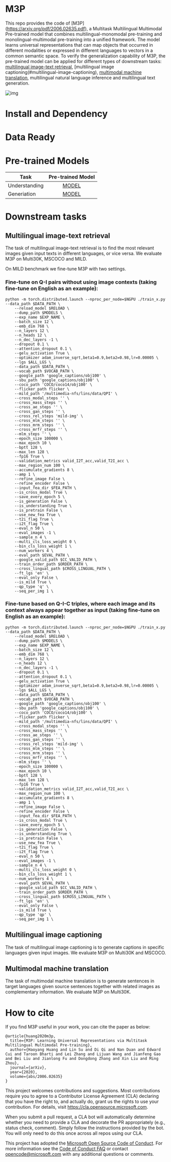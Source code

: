 
# M3P

This repo provides the code of [M3P] (https://arxiv.org/pdf/2006.02635.pdf), a Multitask Multilingual Multimodal Pre-trained model that combines multilingual-monomodal pre-training and monolingual-multimodal pre-training into a unified framework. The model learns universal representations that can map objects that occurred in different modalities or expressed in different languages to vectors in a common semantic space. To verify the generalization capability of M3P, the pre-trained model can be applied for different types of downstream tasks: [multilingual image-text retrieval](#multilingual-image-text-retrieval), [multilingual image captioning(#multilingual-image-captioning), [multimodal machine translation](#multimodal-machine-translation), multilingual natural language inference and multilingual text generation.

![img](figs/MMMP.png)

# Install and Dependency

# Data Ready

# Pre-trained Models

| Task | Pre-trained Model |
|-----------|:-----------------:|
| Understanding   | [MODEL](https://unicoderrelease.blob.core.windows.net/m3p/m3p_under_weights.tar.gz)    |
| Generiation   | [MODEL](https://unicoderrelease.blob.core.windows.net/m3p/m3p_gen_weights.tar.gz)    |

# Downstream tasks

## Multilingual image-text retrieval

The task of multilingual image-text retrieval is to find the most relevant images given input texts in different languages, or vice versa. We evaluate M3P on Multi30K, MSCOCO and MILD.

On MILD benchmark we fine-tune M3P with two settings.

### Fine-tune on Q-I pairs without using image contexts (taking fine-tune on English as an example):

```
python -m torch.distributed.launch --nproc_per_node=$NGPU ./train_x.py --data_path $DATA_PATH \
    --reload_model $RELOAD \
    --dump_path $MODELS \
    --exp_name $EXP_NAME \
    --batch_size 12 \
    --emb_dim 768 \
    --n_layers 12 \
    --n_heads 12 \
    --n_dec_layers -1 \
    --dropout 0.1 \
    --attention_dropout 0.1 \
    --gelu_activation True \
    --optimizer adam_inverse_sqrt,beta1=0.9,beta2=0.98,lr=0.00005 \
    --lgs $ALL_LGS \
    --data_path $DATA_PATH \
    --vocab_path $VOCAB_PATH \
    --google_path 'google_captions/obj100' \
    --sbu_path 'google_captions/obj100' \
    --coco_path 'COCO/coco14/obj100' \
    --flicker_path flicker \
    --mild_path '/multimedia-nfs/lins/data/QPI' \
    --cross_modal_steps '' \
    --cross_mass_steps '' \
    --cross_ae_steps '' \
    --cross_gan_steps '' \
    --cross_rel_steps 'mild-img' \
    --cross_mlm_steps '' \
    --cross_mrm_steps '' \
    --cross_mrfr_steps '' \
    --mlm_steps '' \
    --epoch_size 100000 \
    --max_epoch 10 \
    --bptt 128 \
    --max_len 128 \
    --fp16 True \
    --validation_metrics valid_I2T_acc,valid_T2I_acc \
    --max_region_num 100 \
    --accumulate_gradients 8 \
    --amp 1 \
    --refine_image False \
    --refine_encoder False \
    --input_fea_dir $FEA_PATH \
    --is_cross_modal True \
    --save_every_epoch 5 \
    --is_generation False \
    --is_understanding True \
    --is_pretrain False \
    --use_new_fea True \
    --t2i_flag True \
    --i2t_flag True \
    --eval_n 50 \
    --eval_images -1 \
    --sample_n 4 \
    --multi_cls_loss_weight 0 \
    --bin_cls_loss_weight 1 \
    --num_workers 4 \
    --eval_path $EVAL_PATH \
    --google_valid_path $CC_VALID_PATH \
    --train_order_path $ORDER_PATH \
    --cross_lingual_path $CROSS_LINGUAL_PATH \
    --ft_lgs 'en' \
    --eval_only False \
    --is_mild True \
    --qp_type 'q' \
    --seq_per_img 1 \
```
### Fine-tune based on Q-I-C triples, where each image and its context always appear together as input (taking fine-tune on English as an example):

```
python -m torch.distributed.launch --nproc_per_node=$NGPU ./train_x.py --data_path $DATA_PATH \
    --reload_model $RELOAD \
    --dump_path $MODELS \
    --exp_name $EXP_NAME \
    --batch_size 12 \
    --emb_dim 768 \
    --n_layers 12 \
    --n_heads 12 \
    --n_dec_layers -1 \
    --dropout 0.1 \
    --attention_dropout 0.1 \
    --gelu_activation True \
    --optimizer adam_inverse_sqrt,beta1=0.9,beta2=0.98,lr=0.00005 \
    --lgs $ALL_LGS \
    --data_path $DATA_PATH \
    --vocab_path $VOCAB_PATH \
    --google_path 'google_captions/obj100' \
    --sbu_path 'google_captions/obj100' \
    --coco_path 'COCO/coco14/obj100' \
    --flicker_path flicker \
    --mild_path '/multimedia-nfs/lins/data/QPI' \
    --cross_modal_steps '' \
    --cross_mass_steps '' \
    --cross_ae_steps '' \
    --cross_gan_steps '' \
    --cross_rel_steps 'mild-img' \
    --cross_mlm_steps '' \
    --cross_mrm_steps '' \
    --cross_mrfr_steps '' \
    --mlm_steps '' \
    --epoch_size 100000 \
    --max_epoch 10 \
    --bptt 128 \
    --max_len 128 \
    --fp16 True \
    --validation_metrics valid_I2T_acc,valid_T2I_acc \
    --max_region_num 100 \
    --accumulate_gradients 8 \
    --amp 1 \
    --refine_image False \
    --refine_encoder False \
    --input_fea_dir $FEA_PATH \
    --is_cross_modal True \
    --save_every_epoch 5 \
    --is_generation False \
    --is_understanding True \
    --is_pretrain False \
    --use_new_fea True \
    --t2i_flag True \
    --i2t_flag True \
    --eval_n 50 \
    --eval_images -1 \
    --sample_n 4 \
    --multi_cls_loss_weight 0 \
    --bin_cls_loss_weight 1 \
    --num_workers 4 \
    --eval_path $EVAL_PATH \
    --google_valid_path $CC_VALID_PATH \
    --train_order_path $ORDER_PATH \
    --cross_lingual_path $CROSS_LINGUAL_PATH \
    --ft_lgs 'en' \
    --eval_only False \
    --is_mild True \
    --qp_type 'qp' \
    --seq_per_img 1 \
```            

## Multilingual image captioning

The task of multilingual image captioning is to generate captions in specific languages given input images. We evaluate M3P on Multi30K and MSCOCO.

## Multimodal machine translation

The task of multimodal machine translation is to generate sentences in target languages given source sentences together with related images as complementary information. We evaluate M3P on Multi30K. 

# How to cite

If you find M3P useful in your work, you can cite the paper as below:

```
@article{huang2020m3p,
  title={M3P: Learning Universal Representations via Multitask Multilingual Multimodal Pre-training},
  author={Haoyang Huang and Lin Su and Di Qi and Nan Duan and Edward Cui and Taroon Bharti and Lei Zhang and Lijuan Wang and Jianfeng Gao and Bei Liu and Jianlong Fu and Dongdong Zhang and Xin Liu and Ming Zhou},
  journal={arXiv},
  year={2020},
  volume={abs/2006.02635}
}
```

This project welcomes contributions and suggestions.  Most contributions require you to agree to a
Contributor License Agreement (CLA) declaring that you have the right to, and actually do, grant us
the rights to use your contribution. For details, visit https://cla.opensource.microsoft.com.

When you submit a pull request, a CLA bot will automatically determine whether you need to provide
a CLA and decorate the PR appropriately (e.g., status check, comment). Simply follow the instructions
provided by the bot. You will only need to do this once across all repos using our CLA.

This project has adopted the [Microsoft Open Source Code of Conduct](https://opensource.microsoft.com/codeofconduct/).
For more information see the [Code of Conduct FAQ](https://opensource.microsoft.com/codeofconduct/faq/) or
contact [opencode@microsoft.com](mailto:opencode@microsoft.com) with any additional questions or comments.

